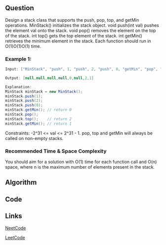 ## Question
Design a stack class that supports the push, pop, top, and getMin operations.
MinStack() initializes the stack object.
void push(int val) pushes the element val onto the stack.
void pop() removes the element on the top of the stack.
int top() gets the top element of the stack.
int getMin() retrieves the minimum element in the stack.
Each function should run in O(1)O(1)O(1) time.
### Example 1:


```java
Input: ["MinStack", "push", 1, "push", 2, "push", 0, "getMin", "pop", "top", "getMin"]

Output: [null,null,null,null,0,null,2,1]

Explanation:
MinStack minStack = new MinStack();
minStack.push(1);
minStack.push(2);
minStack.push(0);
minStack.getMin(); // return 0
minStack.pop();
minStack.top();    // return 2
minStack.getMin(); // return 1

```
Constraints:
-2^31 <= val <= 2^31 - 1.
pop, top and getMin will always be called on non-empty stacks.


### Recommended Time & Space Complexity

You should aim for a solution with O(1) time for each function call and O(n) space, where n is the maximum number of elements present in the stack.





## Algorithm

## Code

## Links

[NeetCode](https://neetcode.io/problems/minimum-stack)

[LeetCode](https://leetcode.com/problems/minimum-stack)
